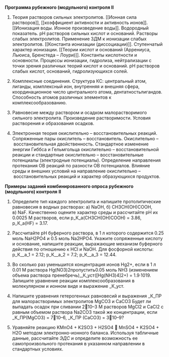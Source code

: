     

**Программа рубежного (модульного) контроля II**

1.  Теория растворов сильных электролитов. [[Ионная сила растворов]], [[коэффициент активности и активность ионов]]. [[Ионизация воды. Ионное произведение воды]]. Водородный показатель. pH растворов сильных кислот и оснований. Растворы слабых электролитов. Применение ЗДМ к ионизации слабых электролитов. [[Константа ионизации (диссоциации)]]. Ступенчатый характер ионизации. [[Теории кислот и оснований (Аррениуса, Льюиса, Бренстеда – Лоури)]]. Константы кислотности и основности. Процессы ионизации, гидролиза, нейтрализации с точки зрения различных теорий кислот и оснований. pH растворов слабых кислот, оснований, гидролизующихся солей.
    
2.  Комплексные соединения. Структура КС: центральный атом, лиганды, комплексный ион, внутренняя и внешняя сфера, координационное число центрального атома, дентатностьлигандов. Способность атомов различных элементов к комплексообразованию.
    
3.  Равновесие между раствором и осадком малорастворимого сильного электролита. Произведение растворимости. Условия растворения и образования осадков.
    
4.  Электронная теория окислительно – восстановительных реакций. Сопряженные пары окислитель – восстановитель. Окислительно – восстановительная двойственность. Стандартное изменение энергии Гиббса и Гельмгольца окислительно – восстановительной реакции и стандартные окислительно – восстановительные потенциалы (электродные потенциалы). Определение направления протекания ОВ реакций по разности ОВ потенциалов. Влияние среды и внешних условий на направление окислительно – восстановительных реакций и характер образующихся продуктов.
    

**Примеры заданий комбинированного опроса рубежного (модульного) контроля** **II**

1.  Определите тип каждого электролита и напишите протолитические равновесия в водных растворах: а) NaOH, б) CH3CH(OH)COOH, в) NaF. Качественно оцените характер среды и рассчитайте рН их 0.0025 М растворов, если р_К_a(CH3CH(OH)COOH) = 3.86, р_К_a(HF) = 3.17.
    
2.  Рассчитайте рН буферного раствора, в 1 л которого содержится 0.25 моль NaH2PO4 и 0.5 моль Na2HPO4. Укажите сопряженные кислоту и основание, напишите реакции, выражающие механизм буферного действия по отношению к HCl и NaOH. Для фосфорной кислоты: р_К__a_1 = 2.12; р_К__a_2 = 7.2; р_К__a_3 = 12.44.
    
3.  Во сколько раз уменьшится концентрация ионов Hg2+, если в 1 л 0.01 М раствора Hg(NO3)2пропустить0.05 моль NH3 (изменением объема раствора пренебречь),_К_уст([Hg(NH3)4]2+) = 1.9∙1019. Запишите уравнение реакции комплексообразования в молекулярном и ионном виде и выражение _К_уст.
    
4.  Напишите уравнения гетерогенных равновесий и выражения _К_ПР для малорастворимых электролитов MgCO3 и СаCO3 Будет ли выпадать осадок при сливании 210–3 М растворов MgCl2 и СаCl2 с равным объемом раствора Na2CO3 такой же концентрации, если _К_ПР(MgCO3) = 710–6, _К_ПР (СаCO3) = 310–9?
    
5.  Уравняйте реакцию KMnO4 + K2SO3 + H2SO4  MnSO4 + K2SO4 + H2O методом электронно-ионного баланса. Используя табличные данные, рассчитайте _ЭДС_ и определите возможность ее самопроизвольного протекания в указанном направлении в стандартных условиях.
